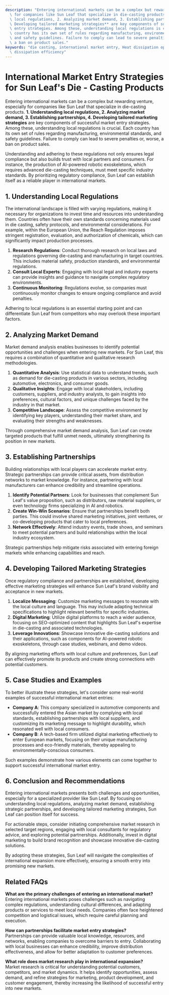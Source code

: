 ```yaml
---
description: "Entering international markets can be a complex but rewarding venture, especially\
  \ for companies like Sun Leaf that specialize in die-casting products. **1. Understanding\
  \ local regulations, 2. Analyzing market demand, 3. Establishing partnerships, 4.\
  \ Developing tailored marketing strategies** are key components of successful market\
  \ entry strategies. Among these, understanding local regulations is crucial. Each\
  \ country has its own set of rules regarding manufacturing, environmental standards,\
  \ and safety guidelines. Failure to comply can lead to severe penalties or, worse,\
  \ a ban on product sales."
keywords: "die casting, international market entry, Heat dissipation optimization design, Heat\
  \ dissipation efficiency"
---
```

# International Market Entry Strategies for Sun Leaf's Die - Casting Products

Entering international markets can be a complex but rewarding venture, especially for companies like Sun Leaf that specialize in die-casting products. **1. Understanding local regulations, 2. Analyzing market demand, 3. Establishing partnerships, 4. Developing tailored marketing strategies** are key components of successful market entry strategies. Among these, understanding local regulations is crucial. Each country has its own set of rules regarding manufacturing, environmental standards, and safety guidelines. Failure to comply can lead to severe penalties or, worse, a ban on product sales.

Understanding and adhering to these regulations not only ensures legal compliance but also builds trust with local partners and consumers. For instance, the production of AI-powered robotic exoskeletons, which requires advanced die-casting techniques, must meet specific industry standards. By prioritizing regulatory compliance, Sun Leaf can establish itself as a reliable player in international markets.

## **1. Understanding Local Regulations**

The international landscape is filled with varying regulations, making it necessary for organizations to invest time and resources into understanding them. Countries often have their own standards concerning materials used in die casting, safety protocols, and environmental considerations. For example, within the European Union, the Reach Regulation imposes stringent registration, evaluation, and authorization of chemicals, which can significantly impact production processes.

1. **Research Regulations**: Conduct thorough research on local laws and regulations governing die-casting and manufacturing in target countries. This includes material safety, production standards, and environmental regulations.
2. **Consult Local Experts**: Engaging with local legal and industry experts can provide insights and guidance to navigate complex regulatory environments.
3. **Continuous Monitoring**: Regulations evolve, so companies must continuously monitor changes to ensure ongoing compliance and avoid penalties.

Adhering to local regulations is an essential starting point and can differentiate Sun Leaf from competitors who may overlook these important factors.

## **2. Analyzing Market Demand**

Market demand analysis enables businesses to identify potential opportunities and challenges when entering new markets. For Sun Leaf, this requires a combination of quantitative and qualitative research methodologies.

1. **Quantitative Analysis**: Use statistical data to understand trends, such as demand for die-casting products in various sectors, including automotive, electronics, and consumer goods.
2. **Qualitative Insights**: Engage with local stakeholders, including customers, suppliers, and industry analysts, to gain insights into preferences, cultural factors, and unique challenges faced by the industry in that market.
3. **Competitive Landscape**: Assess the competitive environment by identifying key players, understanding their market share, and evaluating their strengths and weaknesses.

Through comprehensive market demand analysis, Sun Leaf can create targeted products that fulfill unmet needs, ultimately strengthening its position in new markets.

## **3. Establishing Partnerships**

Building relationships with local players can accelerate market entry. Strategic partnerships can provide critical assets, from distribution networks to market knowledge. For instance, partnering with local manufacturers can enhance credibility and streamline operations.

1. **Identify Potential Partners**: Look for businesses that complement Sun Leaf's value proposition, such as distributors, raw material suppliers, or even technology firms specializing in AI and robotics.
2. **Create Win-Win Scenarios**: Ensure that partnerships benefit both parties. This could involve shared marketing initiatives, joint ventures, or co-developing products that cater to local preferences.
3. **Network Effectively**: Attend industry events, trade shows, and seminars to meet potential partners and build relationships within the local industry ecosystem.

Strategic partnerships help mitigate risks associated with entering foreign markets while enhancing capabilities and reach.

## **4. Developing Tailored Marketing Strategies**

Once regulatory compliance and partnerships are established, developing effective marketing strategies will enhance Sun Leaf's brand visibility and acceptance in new markets.

1. **Localize Messaging**: Customize marketing messages to resonate with the local culture and language. This may include adapting technical specifications to highlight relevant benefits for specific industries.
2. **Digital Marketing**: Utilize digital platforms to reach a wider audience, focusing on SEO-optimized content that highlights Sun Leaf's expertise in die-casting and associated technologies.
3. **Leverage Innovations**: Showcase innovative die-casting solutions and their applications, such as components for AI-powered robotic exoskeletons, through case studies, webinars, and demo videos.

By aligning marketing efforts with local culture and preferences, Sun Leaf can effectively promote its products and create strong connections with potential customers.

## **5. Case Studies and Examples**

To better illustrate these strategies, let's consider some real-world examples of successful international market entries:

- **Company A**: This company specialized in automotive components and successfully entered the Asian market by complying with local standards, establishing partnerships with local suppliers, and customizing its marketing message to highlight durability, which resonated well with local consumers.
- **Company B**: A tech-based firm utilized digital marketing effectively to enter European markets, focusing on their unique manufacturing processes and eco-friendly materials, thereby appealing to environmentally-conscious consumers.

Such examples demonstrate how various elements can come together to support successful international market entry.

## **6. Conclusion and Recommendations**

Entering international markets presents both challenges and opportunities, especially for a specialized provider like Sun Leaf. By focusing on understanding local regulations, analyzing market demand, establishing strategic partnerships, and developing tailored marketing strategies, Sun Leaf can position itself for success.

For actionable steps, consider initiating comprehensive market research in selected target regions, engaging with local consultants for regulatory advice, and exploring potential partnerships. Additionally, invest in digital marketing to build brand recognition and showcase innovative die-casting solutions.

By adopting these strategies, Sun Leaf will navigate the complexities of international expansion more effectively, ensuring a smooth entry into promising new markets.

## Related FAQs

**What are the primary challenges of entering an international market?**  
Entering international markets poses challenges such as navigating complex regulations, understanding cultural differences, and adapting products or services to meet local needs. Companies often face heightened competition and logistical issues, which require careful planning and execution.

**How can partnerships facilitate market entry strategies?**  
Partnerships can provide valuable local knowledge, resources, and networks, enabling companies to overcome barriers to entry. Collaborating with local businesses can enhance credibility, improve distribution effectiveness, and allow for better adaptation to customer preferences.

**What role does market research play in international expansion?**  
Market research is critical for understanding potential customers, competitors, and market dynamics. It helps identify opportunities, assess demand, and refine strategies for marketing, product development, and customer engagement, thereby increasing the likelihood of successful entry into new markets.

